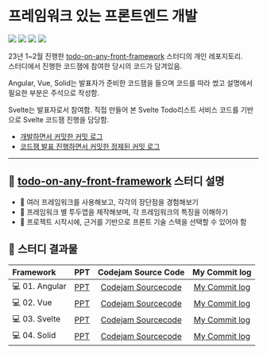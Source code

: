 # 프레임워크 있는 프론트엔드 개발

<img src="https://img.shields.io/badge/Angular-DD0031?style=flat&logo=Angular&logoColor=white"> <img src="https://img.shields.io/badge/Vue.js-4FC08D?style=flat&logo=Vue.js&logoColor=white"> <img src="https://img.shields.io/badge/Svelte-FF3E00?style=flat&logo=Svelte&logoColor=white"> <img src="https://img.shields.io/badge/Solid-2C4F7C?style=flat&logo=Solid&logoColor=white">

23년 1~2월 진행한 [todo-on-any-front-framework](https://github.com/gdsc-ssu/todo-on-any-front-framework) 스터디의 개인 레포지토리.  
스터디에서 진행한 코드잼에 참여한 당시의 코드가 담겨있음. 

Angular, Vue, Solid는 발표자가 준비한 코드잼을 들으며 코드를 따라 썼고 설명에서 필요한 부분은 주석으로 작성함.  

Svelte는 발표자로서 참여함. 직접 만들어 본 Svelte Todo리스트 서비스 코드를 기반으로 Svelte 코드잼 진행을 담당함. 
- [개발하면서 커밋한 커밋 로그](https://github.com/seohyun319/todo-on-any-framework/commits/master/svelte-todo)
- [코드잼 발표 진행하면서 커밋한 정제된 커밋 로그](https://github.com/gdsc-ssu/todo-on-any-front-framework/commits/main/03.%20Svelte)

---

## 🌱 [todo-on-any-front-framework](https://github.com/gdsc-ssu/todo-on-any-front-framework) 스터디 설명

- 📌 여러 프레임워크를 사용해보고, 각각의 장단점을 경험해보기
- 📌 프레임워크 별 투두앱을 제작해보며, 각 프레임워크의 특징을 이해하기
- 📌 프로젝트 시작시에, 근거를 기반으로 프론트 기술 스택을 선택할 수 있어야 함

## 🌱 스터디 결과물

**Framework**|**PPT**|**Codejam Source Code**|**My Commit log**
:---|:---:|:---:|:---:|
💻 01. Angular|[PPT](https://github.com/gdsc-ssu/todo-on-any-front-framework/blob/main/01.%20Angular/GDSC%20Soongsil%20NFF%20Angular%20Codejam%20Docs.pdf)|[Codejam Sourcecode](https://github.com/gdsc-ssu/todo-on-any-front-framework/tree/main/01.%20Angular)|[My Commit log](https://github.com/seohyun319/todo-on-any-framework/commits/master/angular-todo)
💻 02. Vue|[PPT](https://github.com/gdsc-ssu/todo-on-any-front-framework/blob/main/02.%20Vue/GDSC%20NFF%20Vue%20Codejam%20Docs.pdf)|[Codejam Sourcecode](https://github.com/gdsc-ssu/todo-on-any-front-framework/tree/main/02.%20Vue/todo-app)|[My Commit log](https://github.com/seohyun319/todo-on-any-framework/commits/master/vue-todo)
💻 03. Svelte|[PPT](https://github.com/gdsc-ssu/todo-on-any-front-framework/blob/main/03.%20Svelte/GDSC%20NFF%20Sveltekit%20Docs.pdf)|[Codejam Sourcecode](https://github.com/gdsc-ssu/todo-on-any-front-framework/tree/main/03.%20Svelte)|[My Commit log](https://github.com/seohyun319/todo-on-any-framework/commits/master/svelte-todo)
💻 04. Solid|[PPT](https://github.com/gdsc-ssu/todo-on-any-front-framework/blob/main/04.%20Solid/SOLID_TODO.pdf)|[Codejam Sourcecode](https://github.com/gdsc-ssu/todo-on-any-front-framework/tree/main/04.%20Solid)|[My Commit log](https://github.com/seohyun319/todo-on-any-framework/commits/master/solid-todo)

